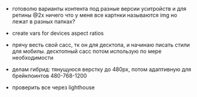 - готоволю варианты контента под разные версии уситройств и для ретины @2x ничего что у меня все
  картнки называются img но лежат в разных папках?
- create vars for devices aspect ratios
- прячу весть свой сасс, тк он для десктопа, и начинаю писать стили для мобилы. десктопный сасс
  потом использую по мере необходимости
- делам гибрид: тянущуюся верстку до 480рх, потом адаптивную для брейкпоинтов 480-768-1200

- проверить все через lighthouse
